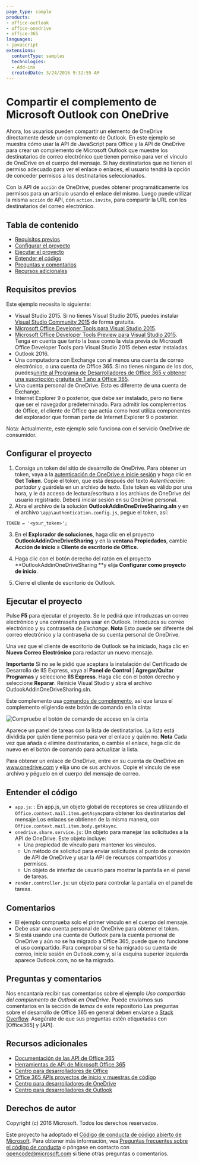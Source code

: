 ```yaml
---
page_type: sample
products:
- office-outlook
- office-onedrive
- office-365
languages:
- javascript
extensions:
  contentType: samples
  technologies:
  - Add-ins
  createdDate: 3/24/2016 9:32:55 AM
---
```

# Compartir el complemento de Microsoft Outlook con OneDrive

Ahora, los usuarios pueden compartir un elemento de OneDrive directamente desde un complemento de Outlook.
En este ejemplo se muestra cómo usar la API de JavaScript para Office y la API de OneDrive para crear un complemento de Microsoft Outlook que muestre los destinatarios de correo electrónico que tienen permiso para ver el vínculo de OneDrive en el cuerpo del mensaje.
Si hay destinatarios que no tienen el permiso adecuado para ver el enlace o enlaces, el usuario tendrá la opción de conceder permisos a los destinatarios seleccionados.

Con la API de `acción` de OneDrive, puedes obtener programáticamente los permisos para un artículo usando el enlace del mismo. Luego puede utilizar la misma `acción` de API, con `action.invite`, para compartir la URL con los destinatarios del correo electrónico.


## Tabla de contenido

* [Requisitos previos](#prerequisites)
* [Configurar el proyecto](#configure-the-project)
* [Ejecutar el proyecto](#run-the-project)
* [Entender el código](#understand-the-code)
* [Preguntas y comentarios](#questions-and-comments)
* [Recursos adicionales](#additional-resources)

## Requisitos previos

Este ejemplo necesita lo siguiente:

* Visual Studio 2015. Si no tienes Visual Studio 2015, puedes instalar [Visual Studio Community 2015](http://aka.ms/vscommunity2015) de forma gratuita. 
* [Microsoft Office Developer Tools para Visual Studio 2015](http://aka.ms/officedevtoolsforvs2015).
* [Microsoft Office Developer Tools Preview para Visual Studio 2015](http://www.microsoft.com/en-us/download/details.aspx?id=49972). Tenga en cuenta que tanto la base como la vista previa de Microsoft Office Developer Tools para Visual Studio 2015 deben estar instaladas.
* Outlook 2016.
* Una computadora con Exchange con al menos una cuenta de correo electrónico, o una cuenta de Office 365. Si no tienes ninguno de los dos, puedes[unirte al Programa de Desarrolladores de Office 365 y obtener una suscripción gratuita de 1 año a Office 365](https://aka.ms/devprogramsignup).
* Una cuenta personal de OneDrive. Esto es diferente de una cuenta de Exchange.
* Internet Explorer 9 o posterior, que debe ser instalado, pero no tiene que ser el navegador predeterminado. Para admitir los complementos de Office, el cliente de Office que actúa como host utiliza componentes del explorador que forman parte de Internet Explorer 9 o posterior.

Nota: Actualmente, este ejemplo solo funciona con el servicio OneDrive de consumidor. 

## Configurar el proyecto

1. Consiga un token del sitio de desarrollo de OneDrive. Para obtener un token, vaya a la [autenticación de OneDrive e inicie sesión](https://dev.onedrive.com/auth/msa_oauth.htm) y haga clic en **Get Token**. Copie el token, que está después del texto _Autenticación: portador_ y guárdela en un archivo de texto. Este token es válido por una hora, y le da acceso de lectura/escritura a los archivos de OneDrive del usuario registrado. Deberá iniciar sesión en su OneDrive personal.
2. Abra el archivo de la solución **OutlookAddinOneDriveSharing.sln** y en el archivo `\app\authentication.config.js`, pegue el token, así:
```
TOKEN = '<your_token>';
```
3. En el **Explorador de soluciones**, haga clic en el proyecto **OutlookAddinOneDriveSharing** y en la **ventana Propiedades**, cambie **Acción de inicio** a **Cliente de escritorio de Office**.

4. Haga clic con el botón derecho del ratón en el proyecto **OutlookAddinOneDriveSharing **y elija **Configurar como proyecto de inicio**.
5. Cierre el cliente de escritorio de Outlook.

## Ejecutar el proyecto

Pulse **F5** para ejecutar el proyecto. Se le pedirá que introduzcas un correo electrónico y una contraseña para usar en Outlook. Introduzca su correo electrónico y su contraseña de _Exchange_. **Nota** Esto puede ser diferente del correo electrónico y la contraseña de su cuenta personal de OneDrive. 

Una vez que el cliente de escritorio de Outlook se ha iniciado, haga clic en **Nuevo Correo Electrónico** para redactar un nuevo mensaje.

**Importante** Si no se le pidió que aceptara la instalación del Certificado de Desarrollo de IIS Express, vaya al **Panel de Control** | **Agregar/Quitar Programas** y seleccione **IIS Express**. Haga clic con el botón derecho y seleccione **Reparar**. Reinicie Visual Studio y abra el archivo OutlookAddinOneDriveSharing.sln.

Este complemento usa [comandos de complemento](https://msdn.microsoft.com/EN-US/library/office/mt267547.aspx), así que lanza el complemento eligiendo este botón de comando en la cinta:

![Compruebe el botón de comando de acceso en la cinta ](/readme-images/commandbutton.PNG)

Aparece un panel de tareas con la lista de destinatarios. La lista está dividida por quién tiene permiso para ver el enlace y quién no.
**Nota** Cada vez que añada o elimine destinatarios, o cambie el enlace, haga clic de nuevo en el botón de comando para actualizar la lista. 

Para obtener un enlace de OneDrive, entre en su cuenta de OneDrive en www.onedrive.com y elija uno de sus archivos. Copie el vínculo de ese archivo y péguelo en el cuerpo del mensaje de correo.

## Entender el código

* `app.js`: : En app.js, un objeto global de receptores se crea utilizando el `Office.context.mail.item.getAsync`para obtener los destinatarios del mensaje Los enlaces se obtienen de la misma manera, con `Office.context.mail.item.body.getAsync`.
* `onedrive.share.service.js`: Un objeto para manejar las solicitudes a la API de OneDrive. Este objeto incluye:
    - Una propiedad de vínculo para mantener los vínculos.
    - Un método de solicitud para enviar solicitudes al punto de conexión de API de OneDrive y usar la API de recursos compartidos y permisos.
    - Un objeto de interfaz de usuario para mostrar la pantalla en el panel de tareas.
* `render.controller.js`: un objeto para controlar la pantalla en el panel de tareas. 

## Comentarios

* El ejemplo comprueba solo el primer vínculo en el cuerpo del mensaje.
* Debe usar una cuenta personal de OneDrive para obtener el token.
* Si está usando una cuenta de Outlook para la cuenta personal de OneDrive y aún no se ha migrado a Office 365, puede que no funcione el uso compartido. Para comprobar si se ha migrado su cuenta de correo, inicie sesión en Outlook.com y, si la esquina superior izquierda aparece Outlook.com, no se ha migrado.

## Preguntas y comentarios

Nos encantaría recibir sus comentarios sobre el ejemplo *Uso compartido del complemento de Outlook en OneDrive*.
Puede enviarnos sus comentarios en la sección de *temas* de este repositorio Las preguntas sobre el desarrollo de Office 365 en general deben enviarse a [Stack Overflow](http://stackoverflow.com/questions/tagged/Office365+API). Asegúrate de que sus preguntas estén etiquetadas con [Office365] y [API].

## Recursos adicionales

* [Documentación de las API de Office 365](http://msdn.microsoft.com/office/office365/howto/platform-development-overview)
* [Herramientas de API de Microsoft Office 365](https://visualstudiogallery.msdn.microsoft.com/a15b85e6-69a7-4fdf-adda-a38066bb5155)
* [Centro para desarrolladores de Office](http://dev.office.com/)
* [Office 365 APIs proyectos de inicio y muestras de código](http://msdn.microsoft.com/en-us/office/office365/howto/starter-projects-and-code-samples)
* [Centro para desarrolladores de OneDrive](http://dev.onedrive.com)
* [Centro para desarrolladores de Outlook](http://dev.outlook.com)

## Derechos de autor
Copyright (c) 2016 Microsoft. Todos los derechos reservados.



Este proyecto ha adoptado el [Código de conducta de código abierto de Microsoft](https://opensource.microsoft.com/codeofconduct/). Para obtener más información, vea [Preguntas frecuentes sobre el código de conducta](https://opensource.microsoft.com/codeofconduct/faq/) o póngase en contacto con [opencode@microsoft.com](mailto:opencode@microsoft.com) si tiene otras preguntas o comentarios.
